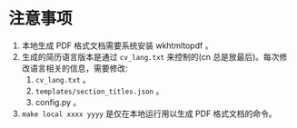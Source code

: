# 注意事项

1. 本地生成 PDF 格式文档需要系统安装 wkhtmltopdf 。
2. 生成的简历语言版本是通过 `cv_lang.txt` 来控制的(cn 总是放最后)。每次修改语言相关的信息，需要修改:
   1. `cv_lang.txt` 。
   2. `templates/section_titles.json` 。
   3. config.py 。
3. `make local xxxx yyyy` 是仅在本地运行用以生成 PDF 格式文档的命令。

